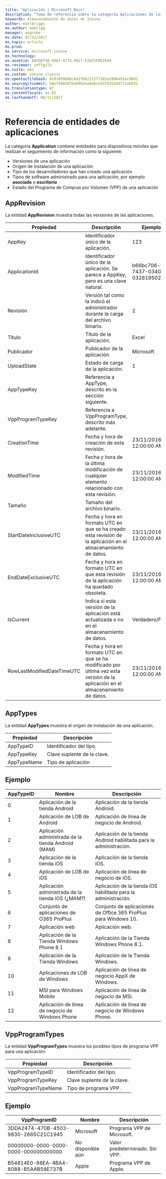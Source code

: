 ```yaml
---
title: "Aplicación | Microsoft Docs"
description: "Tema de referencia sobre la categoría Aplicaciones de las colecciones de entidades de la API de Almacenamiento de datos de Intune."
keywords: Almacenamiento de datos de Intune
author: mattbriggs
ms.author: mabrigg
manager: angrobe
ms.date: 07/31/2017
ms.topic: article
ms.prod: 
ms.service: microsoft-intune
ms.technology: 
ms.assetid: A92DEF30-5D01-4774-9917-E26F5F0E2E68
ms.reviewer: jeffgilb
ms.suite: ems
ms.custom: intune-classic
ms.openlocfilehash: 6107059888c8d2fb6227277202a5906491ac9092
ms.sourcegitcommit: b8ef9d8387b4d9b2ea4e6ce937635304771e6532
ms.translationtype: HT
ms.contentlocale: es-ES
ms.lasthandoff: 08/11/2017
---
```

# <a name="reference-for-application-entities"></a>Referencia de entidades de aplicaciones

La categoría **Application** contiene entidades para dispositivos móviles que realizan el seguimiento de información como la siguiente:

  -  Versiones de una aplicación
  -  Origen de instalación de una aplicación
  -  Tipo de los desarrolladores que han creado una aplicación
  -  Tipos de software administrado para una aplicación, por ejemplo **asociado** o **escritorio**
  -  Estado del Programa de Compras por Volumen (VPP) de una aplicación

## <a name="apprevision"></a>AppRevision

La entidad **AppRevision** muestra todas las versiones de las aplicaciones.

| Propiedad  | Descripción | Ejemplo |
|---------|------------|--------|
| AppKey |Identificador único de la aplicación. |123 |
| ApplicationId |Identificador único de la aplicación. Se parece a AppKey, pero es una clave natural. |b66bc706-ffff-7437-0340-032819502773 |
| Revisión |Versión tal como la indicó el administrador durante la carga del archivo binario. |2 |
| Título |Título de la aplicación. |Excel |
| Publicador |Publicador de la aplicación. |Microsoft |
| UploadState |Estado de carga de la aplicación. |1 |
| AppTypeKey |Referencia a AppType, descrito en la sección siguiente. | |
| VppProgramTypeKey |Referencia a VppProgramType, descrito más adelante. | |
| CreationTime |Fecha y hora de creación de esta revisión. |23/11/2016 12:00:00 AM |
| ModifiedTime |Fecha y hora de la última modificación de cualquier elemento relacionado con esta revisión. |23/11/2016 12:00:00 AM |
| Tamaño |Tamaño del archivo binario. | |
| StartDateInclusiveUTC |Fecha y hora en formato UTC en que se ha creado esta revisión de la aplicación en el almacenamiento de datos. |23/11/2016 12:00:00 AM |
| EndDateExclusiveUTC |Fecha y hora en formato UTC en que esta revisión de la aplicación ha quedado obsoleta. |23/11/2016 12:00:00 AM |
| IsCurrent |Indica si esta versión de la aplicación está actualizada o no en el almacenamiento de datos. |Verdadero/Falso |
| RowLastModifiedDateTimeUTC |Fecha y hora en formato UTC en que se ha modificado por última vez esta versión de la aplicación en el almacenamiento de datos. |23/11/2016 12:00:00 AM |

## <a name="apptypes"></a>AppTypes

La entidad **AppTypes** muestra el origen de instalación de una aplicación.

| Propiedad  | Descripción |
|---------|------------|
| AppTypeID |Identificador del tipo. |
| AppTypeKey |Clave suplente de la clave. |
| AppTypeName |Tipo de aplicación |

## <a name="example"></a>Ejemplo

| AppTypeID  | Nombre | Descripción |
|---------|------------|--------|
| 0 |Aplicación de la tienda Android |Aplicación de la tienda Android. |
| 1 |Aplicación de LOB de Android |Aplicación de línea de negocio de Android. |
| 2 |Aplicación administrada de la tienda Android (MAM) |Aplicación de la tienda Android habilitada para la administración. |
| 3 |Aplicación de la tienda iOS |Aplicación de la tienda iOS. |
| 4 |Aplicación de LOB de iOS |Aplicación de línea de negocio de iOS. |
| 5 |Aplicación administrada de la tienda iOS (¿MAM?) |Aplicación de la tienda iOS habilitada para la administración. |
| 6 |Conjunto de aplicaciones de O365 ProPlus |Conjunto de aplicaciones de Office 365 ProPlus para Windows 10. |
| 7 |Aplicación web |Aplicación web. |
| 8 |Aplicación de la Tienda Windows Phone 8.1 |Aplicación de la Tienda Windows Phone 8.1. |
| 9 |Aplicación de la Tienda Windows |Aplicación de la Tienda Windows. |
| 10 |Aplicaciones de LOB de Windows |Aplicación de línea de negocio AppX de Windows. |
| 11 |MSI para Windows Mobile |Aplicación de línea de negocio de MSI. |
| 12 |Aplicación de línea de negocio de Windows Phone |Aplicación de línea de negocio de Windows Phone. |


## <a name="vppprogramtypes"></a>VppProgramTypes

La entidad **VppProgramTypes** muestra los posibles tipos de programa VPP para una aplicación.

| Propiedad  | Descripción |
|---------|------------|
| VppProgramTypeID |Identificador del tipo. |
| VppProgramTypeKey |Clave suplente de la clave. |
| VppProgramTypeName |Tipo de programa VPP. |

## <a name="example"></a>Ejemplo

| VppProgramID  | Nombre | Descripción |
|---------|------------|--------|
| 3DDA2474-470B-4503-9830-2665C21C1945 |Microsoft |Programa VPP de Microsoft. |
| 00000000-0000-0000-0000-000000000000 |No disponible aún |Valor predeterminado. Sin VPP. |
| B54814E0-68EA-4BA4-8088-B5AAB58E737B |Apple |Programa VPP de Apple. |
